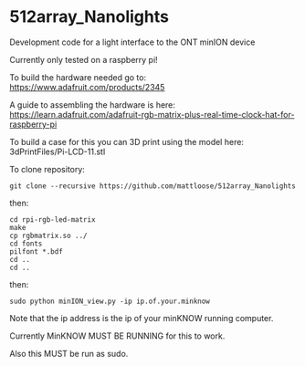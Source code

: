 # 512array_Nanolights
Development code for a light interface to the ONT minION device

Currently only tested on a raspberry pi!

To build the hardware needed go to: https://www.adafruit.com/products/2345

A guide to assembling the hardware is here: https://learn.adafruit.com/adafruit-rgb-matrix-plus-real-time-clock-hat-for-raspberry-pi

To build a case for this you can 3D print using the model here: 3dPrintFiles/Pi-LCD-11.stl

To clone repository:

	git clone --recursive https://github.com/mattloose/512array_Nanolights

then:

	cd rpi-rgb-led-matrix
	make
	cp rgbmatrix.so ../
	cd fonts
	pilfont *.bdf
	cd ..
	cd ..

then:

	sudo python minION_view.py -ip ip.of.your.minknow

Note that the ip address is the ip of your minKNOW running computer.

Currently MinKNOW MUST BE RUNNING for this to work.

Also this MUST be run as sudo.


